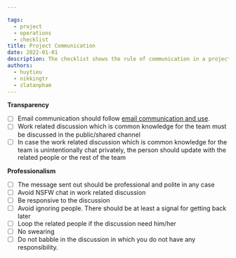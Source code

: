 ```yaml
---

tags: 
  - project
  - operations
  - checklist
title: Project Communication
date: 2022-01-01
description: The checklist shows the rule of communication in a project 
authors:
  - huytieu
  - nikkingtr
  - zlatanpham
---
```


**Transparency**

- [ ]  Email communication should follow [email communication and use](https://www.notion.so/3703ec7baf5d438fb817175044898c7b?pvs=21).
- [ ]  Work related discussion which is common knowledge for the team must be discussed in the public/shared channel
- [ ]  In case the work related discussion which is common knowledge for the team is unintentionally  chat privately, the person should update with the related people or the rest of the team

**Professionalism**

- [ ]  The message sent out should be professional and polite in any case
- [ ]  Avoid NSFW chat in work related discussion
- [ ]  Be responsive to the discussion
- [ ]  Avoid ignoring people. There should be at least a signal for getting back later
- [ ]  Loop the related people if the discussion need him/her
- [ ]  No swearing
- [ ]  Do not babble in the discussion in which you do not have any responsibility.
